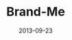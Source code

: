 ---
layout: music 
title: "Brand-Me"
series: "#culture"
date: 2013-09-23 
description: "Chuck Mingo talks about living in a #brandme world."
audio: "http://www.crossroads.net/players/media/hq/culture_01.mp3"
audio-duration: "32:00"
src: "http://www.crossroads.net/players/media/mediumHz/190x110_culture.jpg"
---